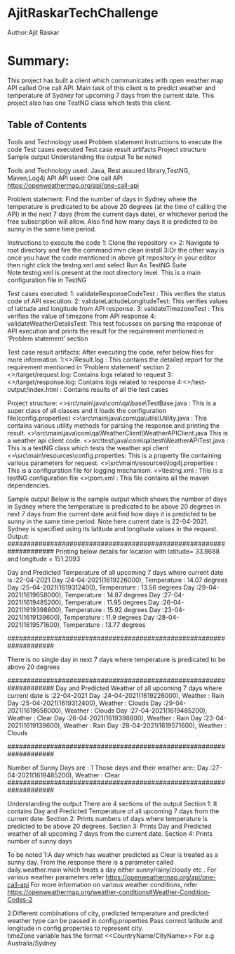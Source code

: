 # AjitRaskarTechChallenge

Author:Ajit Raskar

# Summary: 
This project has built a client which communicates with open weather map API called One call API. Main task of this client is to predict weather and temperature of Sydney for upcoming 7 days from the current date.
This project also has one TestNG class which tests this client.

## Table of Contents
Tools and Technology used
Problem statement
Instructions to execute the code
Test cases executed
Test case result artifacts
Project structure
Sample output
Understanding the output
To be noted

Tools and Technology used:
Java, Rest assured library,TestNG, Maven,Log4j API
API used: One call API  https://openweathermap.org/api/one-call-api

Problem statement:
Find the number of days in Sydney where the temperature is predicated to be above 20 degrees (at the time of calling the API) in the next 7 days (from the current days date), or whichever period the free subscription will allow.
Also find how many days it is predicted to be sunny in the same time period.

Instructions to execute the code
1: Clone the repository <<repo name>>
2: Navigate to root directory and fire the command mvn clean install
3:Or the other way is once you have the code mentioned in above git repository in your editor then right click the testng.xml and select Run As TestNG Suite
Note:testng.xml is present at the root directory level. This is a main configuration file in TestNG

Test cases executed:
1: validateResponseCodeTest : This verifies the status code of API execution.
2: validateLatitudeLongitudeTest: This verifies values of latitude and longitude from API response.
3: validateTimezoneTest :  This verifies the value of timezone from API response
4: validateWeatherDetailsTest: This test focusses on parsing the response of API execution and prints the result for the requirement mentioned in ‘Problem statement’ section

Test case result artifacts:
After executing the code, refer below files for more information.
1:<<Root Dir>>/Result.log : This contains the detailed report for the requirement mentioned in ‘Problem statement’ section
2:<<Root Dir>>/target/request.log: Contains logs related to request
3:<<Root Dir>>/target/response.log: Contains logs related to response
4:<<Root Dir>>/test-output/index.html : Contains results of all the test cases

Project structure:
<<Root Dir>>src\main\java\com\qa\base\TestBase.java : This is a super class of all classes and it loads the configuration file(config.properties)
<<Root Dir>>\src\main\java\com\qa\utils\Utility.java : This contains various utility methods for parsing the response and printing the result.
<<Root Dir>>\src\main\java\com\qa\WeatherClient\WeatherAPIClient.java
This is a weather api client code.
<<Root Dir>>src\test\java\com\qa\test\WeatherAPITest.java : This is a testNG class which tests the weather api client
<<Root Dir>>\src\main\resources\config.properties: This is a property file containing various parameters for request.
<<Root Dir>>\src\main\resources\log4j.properties : This is a configuration file for logging mechanism.
<<Root Dir>>\testng.xml : This is a testNG configuration file
<<Root Dir>>\pom.xml : This file contains all the maven dependencies.



Sample output
Below is the sample output which shows the number of days in Sydney where the temperature is predicated to be above 20 degrees in next 7 days from the current date and find how days it is predicted to be sunny in the same time period.
Note here current date is 22-04-2021. Sydney is specified using its latitude and longitude values in the request.
Output:
####################################################################
Printing below details for location with latitude= 33.8688 and longitude = 151.2093

Day and Predicted Temperature of all upcoming 7 days where current date is :22-04-2021
Day :24-04-2021(1619226000), Temperature : 14.07 degrees
Day :25-04-2021(1619312400), Temperature : 13.56 degrees
Day :29-04-2021(1619658000), Temperature : 14.87 degrees
Day :27-04-2021(1619485200), Temperature : 11.95 degrees
Day :26-04-2021(1619398800), Temperature : 15.92 degrees
Day :23-04-2021(1619139600), Temperature : 11.9 degrees
Day :28-04-2021(1619571600), Temperature : 13.77 degrees

####################################################################

There is no single day in next 7 days where temperature is predicated to be above 20 degrees

####################################################################
Day and Predicted Weather of all upcoming 7 days where current date is :22-04-2021
Day :24-04-2021(1619226000), Weather : Rain
Day :25-04-2021(1619312400), Weather : Clouds
Day :29-04-2021(1619658000), Weather : Clouds
Day :27-04-2021(1619485200), Weather : Clear
Day :26-04-2021(1619398800), Weather : Rain
Day :23-04-2021(1619139600), Weather : Rain
Day :28-04-2021(1619571600), Weather : Clouds

####################################################################

Number of Sunny Days are : 1
Those days and their weather are::
Day :27-04-2021(1619485200), Weather : Clear
####################################################################

Understanding the output
There are 4 sections of the output
Section 1: It contains Day and Predicted Temperature of all upcoming 7 days from the current date.
Section 2: Prints numbers of days where temperature is predicted to be above 20 degrees.
Section 3: Prints Day and Predicted weather of all upcoming 7 days from the current date.
Section 4: Prints number of sunny days

To be noted
1:A day which has weather predicted as Clear is treated as a sunny day.
From the response there is a parameter called daily.weather.main which treats a day either sunny/rainy/cloudy etc . 
For various weather parameters refer https://openweathermap.org/api/one-call-api
For more information on various weather conditions, refer https://openweathermap.org/weather-conditions#Weather-Condition-Codes-2 

2:Different combinations of city, predicted temperature and predicted weather type can be passed in config.properties 
Pass correct latitude and longitude in config.properties to represent city.  
timeZone variable has the format <<CountryName/CityName>>
For e.g Australia/Sydney


